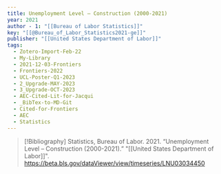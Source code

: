 ```yaml
---
title: Unemployment Level – Construction (2000-2021)
year: 2021
author - 1: "[[Bureau of Labor Statistics]]"
key: "[[@Bureau_of_Labor_Statistics2021-ge]]"
publisher: "[[United States Department of Labor]]"
tags:
  - Zotero-Import-Feb-22
  - My-Library
  - 2021-12-03-Frontiers
  - Frontiers-2022
  - UCL-Poster-Q1-2023
  - 2_Upgrade-MAY-2023
  - 3_Upgrade-OCT-2023
  - AEC-Cited-Lit-for-Jacqui
  - _BibTex-to-MD-Git
  - Cited-for-Frontiers
  - AEC
  - Statistics
---
```


> [!Bibliography]
> Statistics, Bureau of Labor. 2021. “Unemployment Level – Construction (2000-2021).” "[[United States Department of Labor]]". https://beta.bls.gov/dataViewer/view/timeseries/LNU03034450